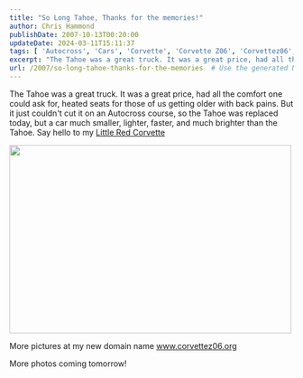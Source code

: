 ```yaml
---
title: "So Long Tahoe, Thanks for the memories!"
author: Chris Hammond
publishDate: 2007-10-13T00:20:00
updateDate: 2024-03-11T15:11:37
tags: [ 'Autocross', 'Cars', 'Corvette', 'Corvette Z06', 'Corvettez06', 'CorvetteZ06org', 'St Louis', 'Tahoe' ]
excerpt: "The Tahoe was a great truck. It was a great price, had all the comfort one could ask for, heated seats for those of us getting older with back pains. But it just couldn't cut it on an Autocross course, so the Tahoe was replaced today, but a car much smaller, lighter,&nbsp;faster, and much brighter than the Tahoe. Say hello to my Little Red Corvette  More pictures at my new domain name www.corvettez06.org  More photos coming..."
url: /2007/so-long-tahoe-thanks-for-the-memories  # Use the generated URL with year
---
```

<P>The Tahoe was a great truck. It was a great price, had all the comfort one could ask for, heated seats for those of us getting older with back pains. But it just couldn't cut it on an Autocross course, so the Tahoe was replaced today, but a car much smaller, lighter,&nbsp;faster, and much brighter than the Tahoe. Say hello to my <A class="" href="https://www.corvettez06.org/" mce_href="https://www.corvettez06.org">Little Red Corvette</A></P> <P><IMG class=reflect height=333 alt="" src="https://farm3.static.flickr.com/2391/1556968535_1a604cf451.jpg?v=0" width=500 onload=show_notes_initially();></P> <P>More pictures at my new domain name <A href="https://www.corvettez06.org/">www.corvettez06.org</A> </P> <P>More photos coming tomorrow!</P>
